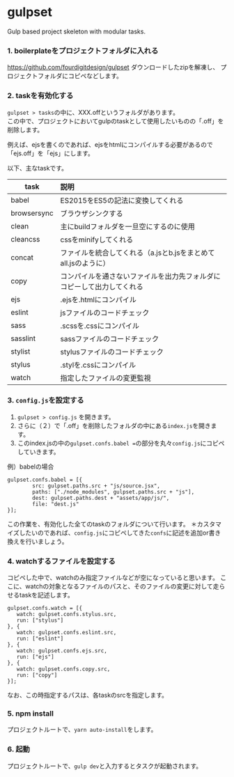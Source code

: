 # gulpset

Gulp based project skeleton with modular tasks.

### 1. boilerplateをプロジェクトフォルダに入れる
https://github.com/fourdigitdesign/gulpset
ダウンロードしたzipを解凍し、
プロジェクトフォルダにコピペなどします。


### 2. taskを有効化する
`gulpset > tasks`の中に、XXX.offというフォルダがあります。  
この中で、プロジェクトにおいてgulpのtaskとして使用したいものの「.off」を削除します。

例えば、ejsを書くのであれば、ejsをhtmlにコンパイルする必要があるので
「ejs.off」を「ejs」にします。

以下、主なtaskです。

| task        | 説明 |
| --------------- |:---------------|
| babel | ES2015をES5の記法に変換してくれる |
| browsersync | ブラウザシンクする |
| clean | 主にbuildフォルダを一旦空にするのに使用 |
| cleancss | cssをminifyしてくれる |
| concat | ファイルを統合してくれる（a.jsとb.jsをまとめてall.jsのように）|
| copy | コンパイルを通さないファイルを出力先フォルダにコピーして出力してくれる |
| ejs | .ejsを.htmlにコンパイル |
| eslint | jsファイルのコードチェック |
| sass | .scssを.cssにコンパイル |
| sasslint | sassファイルのコードチェック |
| stylist | stylusファイルのコードチェック |
| stylus | .stylを.cssにコンパイル |
| watch | 指定したファイルの変更監視 |

### 3. `config.js`を設定する
1. `gulpset > config.js` を開きます。
2. さらに（２）で「.off」を削除したフォルダの中にある`index.js`を開きます。
3. このindex.jsの中の`gulpset.confs.babel =`の部分を丸々`config.js`にコピペしていきます。

例）babelの場合
```
gulpset.confs.babel = [{
        src: gulpset.paths.src + "js/source.jsx",
        paths: ["./node_modules", gulpset.paths.src + "js"],
        dest: gulpset.paths.dest + "assets/app/js/",
        file: "dest.js"
}];
```

この作業を、有効化した全てのtaskのフォルダについて行います。
＊カスタマイズしたいのであれば、`config.js`にコピペしてきた`confs`に記述を追加or書き換えを行いましょう。


### 4. watchするファイルを設定する
コピペした中で、watchのみ指定ファイルなどが空になっていると思います。
ここに、watchの対象となるファイルのパスと、そのファイルの変更に対して走らせるtaskを記述します。
```
gulpset.confs.watch = [{
   watch: gulpset.confs.stylus.src,
   run: ["stylus"]
}, {
   watch: gulpset.confs.eslint.src,
   run: ["eslint"]
}, {
   watch: gulpset.confs.ejs.src,
   run: ["ejs"]
}, {
   watch: gulpset.confs.copy.src,
   run: ["copy"]
}];
```

なお、この時指定するパスは、各taskのsrcを指定します。


### 5. npm install
プロジェクトルートで、`yarn auto-install`をします。

### 6. 起動
プロジェクトルートで、`gulp dev`と入力するとタスクが起動されます。

